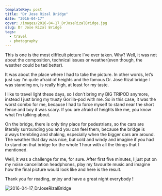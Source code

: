 ```yaml
---
templateKey: post
title: "Dr Jose Rizal Bridge"
date: "2016-04-17"
cover: /images/2016-04-17_DrJoseRizalBridge.jpg
slug: Dr Jose Rizal Bridge
tags:
  - travel
  - photography
---
```


This is one is the most difficult picture I’ve ever taken. Why? Well, it was not about the composition, technical issues or weather(even though, the weather could be tad better).

It was about the place where I had to take the picture. In other words, let’s just say I’m quite afraid of heights and the famous Dr. Jose Rizal bridge I was standing on, is really high, at least for my taste.

I like to travel light these days, so I don’t bring my BIG TRIPOD anymore, instead I just bring my trusty Gorilla-pod with me. So in this case, it was the worst combo for me, because I had to force myself to stand near the short fence and boy it was scary. If you are afraid of heights like me, you know what I’m talking about.

On the bridge, there is only tiny place for pedestrians, so the cars are literally surrounding you and you can feel them, because the bridge is always trembling and shaking, especially when the bigger cars are around. The weather that day was nice, but cold and windy and imagine if you had to stand on that bridge for the whole 1 hour with all the things that I mentioned.

Well, it was a challenge for me, for sure. After first five minutes, I just put on my noise cancellation headphones, play my favourite music and imagine how the final picture would look like and here is the result.

Thank you for reading, enjoy and have a great night everybody !

![2016-04-17_DrJoseRizalBridge](/img/2016-04-17_DrJoseRizalBridge.jpg '2016-04-17_DrJoseRizalBridge')